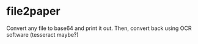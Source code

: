 # file2paper
Convert any file to base64 and print it out. Then, convert back using OCR software (tesseract maybe?)
